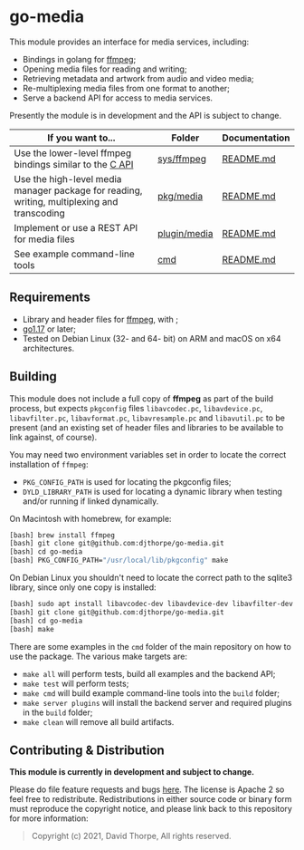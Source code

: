 
# go-media

This module provides an interface for media services, including:

  * Bindings in golang for [ffmpeg](https://ffmpeg.org/);
  * Opening media files for reading and writing;
  * Retrieving metadata and artwork from audio and video media;
  * Re-multiplexing media files from one format to another;
  * Serve a backend API for access to media services.

Presently the module is in development and the API is subject to change.

| If you want to...                    |  Folder         | Documentation |
|--------------------------------------|-----------------|---------------|
| Use the lower-level ffmpeg bindings similar to the [C API](https://ffmpeg.org/doxygen/trunk/) | [sys/ffmpeg](https://github.com/djthorpe/go-media/tree/master/sys/ffmpeg) | [README.md](https://github.com/djthorpe/go-media/blob/master/sys/ffmpeg/README.md) |
| Use the high-level media manager package for reading, writing, multiplexing and transcoding| [pkg/media](https://github.com/djthorpe/go-media/tree/master/pkg/media) | [README.md](https://github.com/djthorpe/go-media/blob/master/pkg/media/README.md) |
| Implement or use a REST API for media files | [plugin/media](https://github.com/djthorpe/go-media/tree/master/plugin/media) | [README.md](https://github.com/djthorpe/go-media/blob/master/plugin/media/README.md) |
| See example command-line tools | [cmd](https://github.com/djthorpe/go-media/tree/master/cmd) | [README.md](https://github.com/djthorpe/go-media/blob/master/cmd/README.md) |

## Requirements

  * Library and header files for [ffmpeg](https://ffmpeg.org/download.html), with ;
  * [go1.17](https://golang.org/dl/) or later;
  * Tested on Debian Linux (32- and 64- bit) on ARM and macOS on x64
    architectures.

## Building

This module does not include a full
copy of __ffmpeg__ as part of the build process, but expects `pkgconfig`
files `libavcodec.pc`, `libavdevice.pc`, `libavfilter.pc`, `libavformat.pc`,
`libavresample.pc` and `libavutil.pc` to be present (and an existing set of header
files and libraries to be available to link against, of course).

You may need two environment variables set in order to locate the correct installation of 
`ffmpeg`:

  * `PKG_CONFIG_PATH` is used for locating the pkgconfig files;
  * `DYLD_LIBRARY_PATH` is used for locating a dynamic library when testing and/or running
    if linked dynamically.

On Macintosh with homebrew, for example:

```bash
[bash] brew install ffmpeg
[bash] git clone git@github.com:djthorpe/go-media.git
[bash] cd go-media
[bash] PKG_CONFIG_PATH="/usr/local/lib/pkgconfig" make
```

On Debian Linux you shouldn't need to locate the correct path to the sqlite3 library, since
only one copy is installed:

```bash
[bash] sudo apt install libavcodec-dev libavdevice-dev libavfilter-dev libavformat-dev libavresample-dev libavutil-dev
[bash] git clone git@github.com:djthorpe/go-media.git
[bash] cd go-media
[bash] make
```

There are some examples in the `cmd` folder of the main repository on how to use
the package. The various make targets are:

  * `make all` will perform tests, build all examples and the backend API;
  * `make test` will perform tests;
  * `make cmd` will build example command-line tools into the `build` folder;
  * `make server plugins` will install the backend server and required plugins in the `build` folder;
  * `make clean` will remove all build artifacts.

## Contributing & Distribution

__This module is currently in development and subject to change.__

Please do file feature requests and bugs [here](https://github.com/djthorpe/go-media/issues).
The license is Apache 2 so feel free to redistribute. Redistributions in either source
code or binary form must reproduce the copyright notice, and please link back to this
repository for more information:

> Copyright (c) 2021, David Thorpe, All rights reserved.

